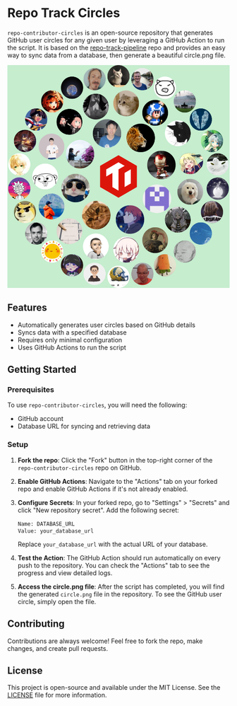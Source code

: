 # Repo Track Circles

`repo-contributor-circles` is an open-source repository that generates GitHub user circles for any given user by leveraging a GitHub Action to run the script. It is based on the [repo-track-pipeline](https://github.com/hooopo/repo-track-pipeline) repo and provides an easy way to sync data from a database, then generate a beautiful circle.png file.

![](https://raw.githubusercontent.com/hooopo/repo-contributor-circles/main/circle.png)


## Features
* Automatically generates user circles based on GitHub details
* Syncs data with a specified database
* Requires only minimal configuration
* Uses GitHub Actions to run the script

## Getting Started

### Prerequisites

To use `repo-contributor-circles`, you will need the following:

* GitHub account
* Database URL for syncing and retrieving data

### Setup

1. **Fork the repo**: Click the "Fork" button in the top-right corner of the `repo-contributor-circles` repo on GitHub.
2. **Enable GitHub Actions**: Navigate to the "Actions" tab on your forked repo and enable GitHub Actions if it's not already enabled.
3. **Configure Secrets**: In your forked repo, go to "Settings" > "Secrets" and click "New repository secret". Add the following secret:

   ```
   Name: DATABASE_URL
   Value: your_database_url
   ```

   Replace `your_database_url` with the actual URL of your database.

4. **Test the Action**: The GitHub Action should run automatically on every push to the repository. You can check the "Actions" tab to see the progress and view detailed logs.

5. **Access the circle.png file**: After the script has completed, you will find the generated `circle.png` file in the repository. To see the GitHub user circle, simply open the file.

## Contributing

Contributions are always welcome! Feel free to fork the repo, make changes, and create pull requests.

## License

This project is open-source and available under the MIT License. See the [LICENSE](LICENSE) file for more information.
